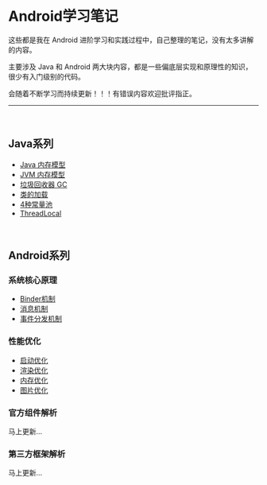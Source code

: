 # Android学习笔记

这些都是我在 Android 进阶学习和实践过程中，自己整理的笔记，没有太多讲解的内容。

主要涉及 Java 和 Android 两大块内容，都是一些偏底层实现和原理性的知识，很少有入门级别的代码。

会随着不断学习而持续更新！！！有错误内容欢迎批评指正。

---

</br>

## Java系列

- [Java 内存模型](Java/Java内存模型.md)
- [JVM 内存模型](Java/JVM内存模型.md)
- [垃圾回收器 GC](Java/垃圾回收器GC.md)
- [类的加载](Java/类的加载.md)
- [4种常量池](Java/4种常量池.md)
- [ThreadLocal](Java/ThreadLocal.md)
  
</br>

## Android系列

### 系统核心原理

- [Binder机制](Android/system/Binder机制.md)
- [消息机制](Android/system/消息机制.md)
- [事件分发机制](Android/system/事件分发机制.md)

### 性能优化

- [启动优化](Android/optimize/启动优化.md)
- [渲染优化](Android/optimize/渲染优化.md)
- [内存优化](Android/optimize/内存优化.md)
- [图片优化](Android/optimize/图片优化.md)

### 官方组件解析

马上更新...

### 第三方框架解析

马上更新...